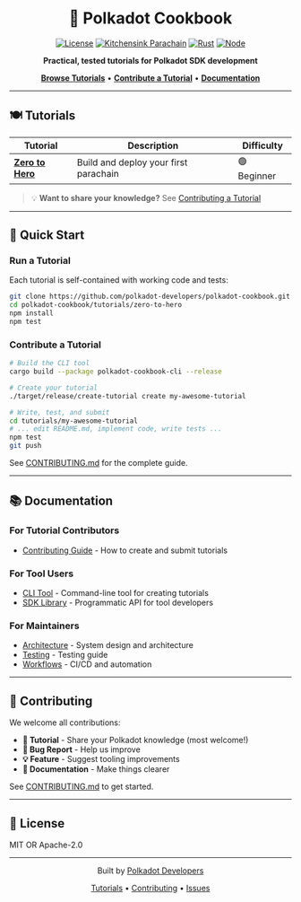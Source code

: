 <div align="center">

# 🍳 Polkadot Cookbook

[![License](https://img.shields.io/badge/License-MIT%20%2F%20Apache%202.0-blue.svg)](LICENSE)
[![Kitchensink Parachain](https://github.com/polkadot-developers/polkadot-docs-tests/actions/workflows/build-kitchensink-parachain.yml/badge.svg)](https://github.com/polkadot-developers/polkadot-docs-tests/actions/workflows/build-kitchensink-parachain.yml)
[![Rust](https://img.shields.io/badge/rust-1.86%2B-orange.svg)](https://www.rust-lang.org/)
[![Node](https://img.shields.io/badge/node-20%2B-green.svg)](https://nodejs.org/)

**Practical, tested tutorials for Polkadot SDK development**

[**Browse Tutorials**](#-tutorials) • [**Contribute a Tutorial**](CONTRIBUTING.md) • [**Documentation**](#-documentation)

</div>

---

## 🍽️ Tutorials

| Tutorial | Description | Difficulty |
|----------|-------------|------------|
| [**Zero to Hero**](tutorials/zero-to-hero) | Build and deploy your first parachain | 🟢 Beginner |

> 💡 **Want to share your knowledge?** See [Contributing a Tutorial](CONTRIBUTING.md)

---

## 🚀 Quick Start

### Run a Tutorial

Each tutorial is self-contained with working code and tests:

```bash
git clone https://github.com/polkadot-developers/polkadot-cookbook.git
cd polkadot-cookbook/tutorials/zero-to-hero
npm install
npm test
```

### Contribute a Tutorial

```bash
# Build the CLI tool
cargo build --package polkadot-cookbook-cli --release

# Create your tutorial
./target/release/create-tutorial create my-awesome-tutorial

# Write, test, and submit
cd tutorials/my-awesome-tutorial
# ... edit README.md, implement code, write tests ...
npm test
git push
```

See [CONTRIBUTING.md](CONTRIBUTING.md) for the complete guide.

---

## 📚 Documentation

### For Tutorial Contributors
- [Contributing Guide](CONTRIBUTING.md) - How to create and submit tutorials

### For Tool Users
- [CLI Tool](polkadot-cookbook-cli/) - Command-line tool for creating tutorials
- [SDK Library](polkadot-cookbook-core/) - Programmatic API for tool developers

### For Maintainers
- [Architecture](docs/architecture.md) - System design and architecture
- [Testing](docs/testing.md) - Testing guide
- [Workflows](docs/workflows.md) - CI/CD and automation

---

## 🤝 Contributing

We welcome all contributions:

- **📖 Tutorial** - Share your Polkadot knowledge (most welcome!)
- **🐛 Bug Report** - Help us improve
- **💡 Feature** - Suggest tooling improvements
- **📝 Documentation** - Make things clearer

See [CONTRIBUTING.md](CONTRIBUTING.md) to get started.

---

## 📜 License

MIT OR Apache-2.0

---

<div align="center">

Built by [Polkadot Developers](https://github.com/polkadot-developers)

[Tutorials](#-tutorials) • [Contributing](CONTRIBUTING.md) • [Issues](https://github.com/polkadot-developers/polkadot-cookbook/issues)

</div>
